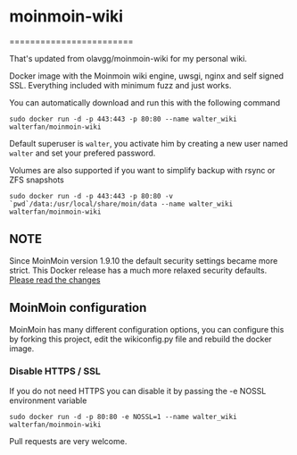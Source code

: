 # moinmoin-wiki
========================


That's updated from olavgg/moinmoin-wiki for my personal wiki.

Docker image with the Moinmoin wiki engine, uwsgi, nginx and self signed SSL.
Everything included with minimum fuzz and just works.

You can automatically download and run this with the following command
    
    sudo docker run -d -p 443:443 -p 80:80 --name walter_wiki walterfan/moinmoin-wiki

Default superuser is `walter`, you activate him by creating a new user named `walter` and set your prefered password.

Volumes are also supported if you want to simplify backup with rsync or ZFS snapshots

    sudo docker run -d -p 443:443 -p 80:80 -v `pwd`/data:/usr/local/share/moin/data --name walter_wiki walterfan/moinmoin-wiki

## NOTE
Since MoinMoin version 1.9.10 the default security settings became more strict. This Docker release has a much more relaxed security defaults. [Please read the changes](https://github.com/moinwiki/moin-1.9/blob/1.9.10/docs/CHANGES#L13)

## MoinMoin configuration
MoinMoin has many different configuration options, you can configure this by forking this project, edit the wikiconfig.py file and rebuild the docker image.

### Disable HTTPS / SSL

If you do not need HTTPS you can disable it by passing the -e NOSSL environment variable

    sudo docker run -d -p 80:80 -e NOSSL=1 --name walter_wiki walterfan/moinmoin-wiki

Pull requests are very welcome.

